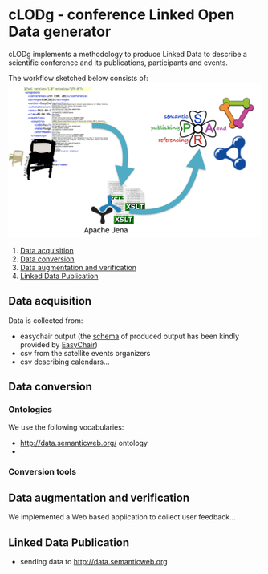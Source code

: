 # cLODg - conference Linked Open Data generator

cLODg implements a methodology to produce Linked Data to describe a scientific conference and its publications, participants and events.

The workflow sketched below consists of:
![workflow](./resources/workflow.png)

1. [Data acquisition](#data-acquisition)
2. [Data conversion](#data-conversion)
3. [Data augmentation and verification](#data-augmentation-and-verification)
4. [Linked Data Publication](#linked-data-publication)



## Data acquisition
Data is collected from:
- easychair output (the [schema](./resources/conference_dump.xml) of produced output has been kindly provided by [EasyChair](https://www.easychair.org))
- csv from the satellite events organizers
- csv describing calendars...

## Data conversion


### Ontologies

We use the following vocabularies:
- http://data.semanticweb.org/ ontology
- 

### Conversion tools


## Data augmentation and verification

We implemented a Web based application to collect user feedback...

## Linked Data Publication

- sending data to http://data.semanticweb.org
